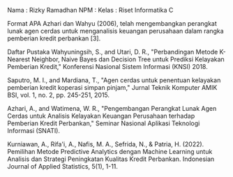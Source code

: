 Nama : Rizky Ramadhan
NPM : 
Kelas : Riset Informatika C

Format APA
Azhari dan Wahyu
(2006), telah mengembangkan perangkat lunak agen cerdas
untuk menganalisis keuangan perusahaan dalam rangka
pemberian kredit perbankan [3].

Daftar Pustaka
Wahyuningsih, S., and Utari, D. R., "Perbandingan Metode K-Nearest
Neighbor, Naive Bayes dan Decision Tree untuk Prediksi Kelayakan
Pemberian Kredit," Konferensi Nasional Sistem Informasi (KNSI)
2018.

Saputro, M. I., and Mardiana, T., "Agen cerdas untuk penentuan
kelayakan pemberian kredit koperasi simpan pinjam," Jurnal Teknik
Komputer AMIK BSI, vol. 1, no. 2, pp. 245-251, 2015.

Azhari, A., and Watimena, W. R., "Pengembangan Perangkat Lunak
Agen Cerdas untuk Analisis Kelayakan Keuangan Perusahaan terhadap
Pemberian Kredit Perbankan," Seminar Nasional Aplikasi Teknologi
Informasi (SNATI).

Kurniawan, A., Rifa'i, A., Nafis, M. A., Sefrida, N., & Patria, H.
(2022). Pemilihan Metode Predictive Analytics dengan Machine
Learning untuk Analisis dan Strategi Peningkatan Kualitas Kredit
Perbankan. Indonesian Journal of Applied Statistics, 5(1), 1-11.
